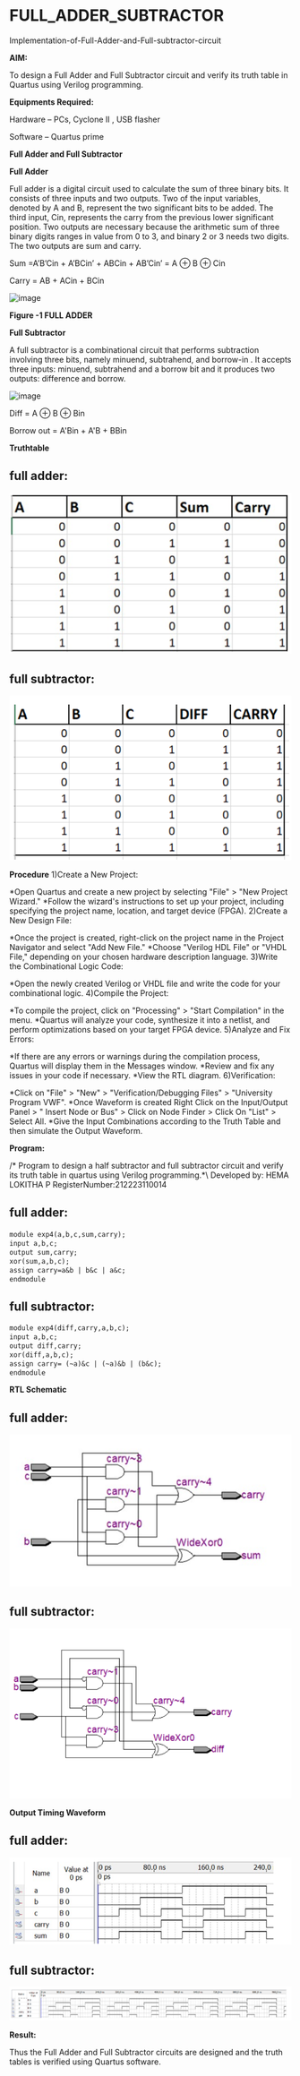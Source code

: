 # FULL_ADDER_SUBTRACTOR

Implementation-of-Full-Adder-and-Full-subtractor-circuit

**AIM:**

To design a Full Adder and Full Subtractor circuit and verify its truth table in Quartus using Verilog programming.

**Equipments Required:**

Hardware – PCs, Cyclone II , USB flasher

Software – Quartus prime

**Full Adder and Full Subtractor**

**Full Adder**

Full adder is a digital circuit used to calculate the sum of three binary bits. It consists of three inputs and two outputs. Two of the input variables, denoted by A and B, represent the two significant bits to be added. The third input, Cin, represents the carry from the previous lower significant position. Two outputs are necessary because the arithmetic sum of three binary digits ranges in value from 0 to 3, and binary 2 or 3 needs two digits. The two outputs are sum and carry.

Sum =A’B’Cin + A’BCin’ + ABCin + AB’Cin’ = A ⊕ B ⊕ Cin 

Carry = AB + ACin + BCin

![image](https://github.com/naavaneetha/FULL_ADDER_SUBTRACTOR/assets/154305477/0f30ba51-5ffb-4198-845f-18e054f675e7)

**Figure -1 FULL ADDER**

**Full Subtractor**

A full subtractor is a combinational circuit that performs subtraction involving three bits, namely minuend, subtrahend, and borrow-in . It accepts three inputs: minuend, subtrahend and a borrow bit and it produces two outputs: difference and borrow.

![image](https://github.com/naavaneetha/FULL_ADDER_SUBTRACTOR/assets/154305477/02b24f51-ab51-4304-9ad6-7b81ffc1ead5)

Diff = A ⊕ B ⊕ Bin 

Borrow out = A'Bin + A'B + BBin

**Truthtable**
## full adder:
![adder](<4add truth.png>)
## full subtractor:
![sub](<4sub trut.png>)


**Procedure**
1)Create a New Project:

*Open Quartus and create a new project by selecting "File" > "New Project Wizard."
*Follow the wizard's instructions to set up your project, including specifying the project name, location, and target device (FPGA).
2)Create a New Design File:

*Once the project is created, right-click on the project name in the Project Navigator and select "Add New File."
*Choose "Verilog HDL File" or "VHDL File," depending on your chosen hardware description language. 3)Write the Combinational Logic Code:

*Open the newly created Verilog or VHDL file and write the code for your combinational logic.
4)Compile the Project:

*To compile the project, click on "Processing" > "Start Compilation" in the menu.
*Quartus will analyze your code, synthesize it into a netlist, and perform optimizations based on your target FPGA device.
5)Analyze and Fix Errors:

*If there are any errors or warnings during the compilation process, Quartus will display them in the Messages window.
*Review and fix any issues in your code if necessary.
*View the RTL diagram.
6)Verification:

*Click on "File" > "New" > "Verification/Debugging Files" > "University Program VWF".
*Once Waveform is created Right Click on the Input/Output Panel > " Insert Node or Bus" > Click on Node Finder > Click On "List" > Select All.
*Give the Input Combinations according to the Truth Table and then simulate the Output Waveform.

**Program:**

/* Program to design a half subtractor and full subtractor circuit and verify its truth table in quartus using Verilog programming.*\ Developed by: HEMA LOKITHA P
RegisterNumber:212223110014
## full adder:
```
module exp4(a,b,c,sum,carry);
input a,b,c;
output sum,carry;
xor(sum,a,b,c);
assign carry=a&b | b&c | a&c;
endmodule
```
## full subtractor:
```
module exp4(diff,carry,a,b,c);
input a,b,c;
output diff,carry;
xor(diff,a,b,c);
assign carry= (~a)&c | (~a)&b | (b&c);
endmodule
```
**RTL Schematic**
## full adder:

![adder](<4add dia.png>)
## full subtractor:

![sub](<4 sub dia.png>)

**Output Timing Waveform**
## full adder:
![adder](<4add wave.png>)

## full subtractor:
![sub](<4 sub wave.png>)

**Result:**

Thus the Full Adder and Full Subtractor circuits are designed and the truth tables is verified using Quartus software.



